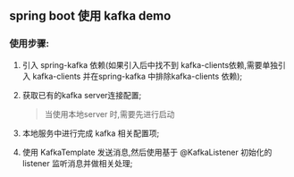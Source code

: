 ## spring boot 使用 kafka demo

### 使用步骤:

1. 引入 spring-kafka 依赖(如果引入后中找不到 kafka-clients依赖,需要单独引入 kafka-clients 并在spring-kafka 中排除kafka-clients 依赖);

2. 获取已有的kafka server连接配置;
   > 当使用本地server 时,需要先进行启动
3. 本地服务中进行完成 kafka 相关配置项;
4. 使用 KafkaTemplate 发送消息,然后使用基于 @KafkaListener 初始化的 listener 监听消息并做相关处理;
